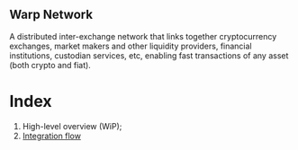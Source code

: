 

## Warp Network
A distributed inter-exchange network that links together cryptocurrency exchanges, 
market makers and other liquidity providers, financial institutions, custodian services, etc, 
enabling fast transactions of any asset (both crypto and fiat).


# Index
1. High-level overview (WiP); 
1. [Integration flow](https://github.com/warp-network/Documentation/tree/master/content/integration) 
